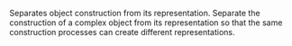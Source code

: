 Separates object construction from its representation. Separate the construction of a complex object from its representation so that the same construction processes can create different representations.
